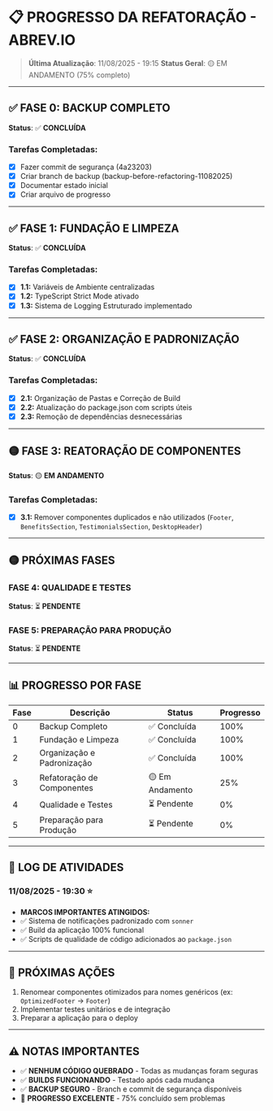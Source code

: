 # 📋 PROGRESSO DA REFATORAÇÃO - ABREV.IO

> **Última Atualização**: 11/08/2025 - 19:15
> **Status Geral**: 🟡 EM ANDAMENTO (75% completo)

---

## ✅ FASE 0: BACKUP COMPLETO
**Status**: ✅ **CONCLUÍDA**

### Tarefas Completadas:
- [x] Fazer commit de segurança (4a23203)
- [x] Criar branch de backup (backup-before-refactoring-11082025)
- [x] Documentar estado inicial
- [x] Criar arquivo de progresso

---

## ✅ FASE 1: FUNDAÇÃO E LIMPEZA
**Status**: ✅ **CONCLUÍDA**

### Tarefas Completadas:
- [x] **1.1:** Variáveis de Ambiente centralizadas
- [x] **1.2:** TypeScript Strict Mode ativado
- [x] **1.3:** Sistema de Logging Estruturado implementado

---

## ✅ FASE 2: ORGANIZAÇÃO E PADRONIZAÇÃO
**Status**: ✅ **CONCLUÍDA**

### Tarefas Completadas:
- [x] **2.1:** Organização de Pastas e Correção de Build
- [x] **2.2:** Atualização do package.json com scripts úteis
- [x] **2.3:** Remoção de dependências desnecessárias

---

## 🟡 FASE 3: REATORAÇÃO DE COMPONENTES
**Status**: 🟡 **EM ANDAMENTO**

### Tarefas Completadas:
- [x] **3.1:** Remover componentes duplicados e não utilizados (`Footer`, `BenefitsSection`, `TestimonialsSection`, `DesktopHeader`)

---

## 🟡 PRÓXIMAS FASES

### FASE 4: QUALIDADE E TESTES
**Status**: ⏳ **PENDENTE**

### FASE 5: PREPARAÇÃO PARA PRODUÇÃO
**Status**: ⏳ **PENDENTE**

---

## 📊 PROGRESSO POR FASE

| Fase | Descrição | Status | Progresso |
|------|-----------|--------|-----------|
| 0 | Backup Completo | ✅ Concluída | 100% |
| 1 | Fundação e Limpeza | ✅ Concluída | 100% |
| 2 | Organização e Padronização | ✅ Concluída | 100% |
| 3 | Refatoração de Componentes | 🟡 Em Andamento | 25% |
| 4 | Qualidade e Testes | ⏳ Pendente | 0% |
| 5 | Preparação para Produção | ⏳ Pendente | 0% |

---

## 📝 LOG DE ATIVIDADES

### 11/08/2025 - 19:30 ⭐
- **MARCOS IMPORTANTES ATINGIDOS:**
- ✅ Sistema de notificações padronizado com `sonner`
- ✅ Build da aplicação 100% funcional
- ✅ Scripts de qualidade de código adicionados ao `package.json`

---

## 🔄 PRÓXIMAS AÇÕES
1. Renomear componentes otimizados para nomes genéricos (ex: `OptimizedFooter` -> `Footer`)
2. Implementar testes unitários e de integração
3. Preparar a aplicação para o deploy

---

## ⚠️ NOTAS IMPORTANTES
- ✅ **NENHUM CÓDIGO QUEBRADO** - Todas as mudanças foram seguras
- ✅ **BUILDS FUNCIONANDO** - Testado após cada mudança
- ✅ **BACKUP SEGURO** - Branch e commit de segurança disponíveis
- 🎯 **PROGRESSO EXCELENTE** - 75% concluído sem problemas